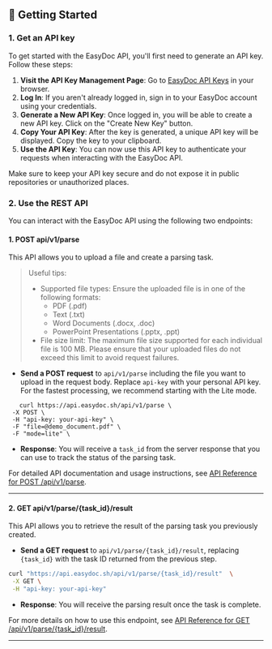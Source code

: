 

## 🚀 Getting Started

### 1. Get an API key

  To get started with the EasyDoc API, you'll first need to generate an API key. Follow these steps:

  1. **Visit the API Key Management Page**:
     Go to [EasyDoc API Keys](https://platform.easydoc.sh/api-keys) in your browser.
  2. **Log In**:
     If you aren't already logged in, sign in to your EasyDoc account using your credentials.
  3. **Generate a New API Key**:
     Once logged in, you will be able to create a new API key. Click on the "Create New Key" button.
  4. **Copy Your API Key**:
     After the key is generated, a unique API key will be displayed. Copy the key to your clipboard.
  5. **Use the API Key**:
     You can now use this API key to authenticate your requests when interacting with the EasyDoc API.

  Make sure to keep your API key secure and do not expose it in public repositories or unauthorized places.

### 2. Use the REST API
  
  You can interact with the EasyDoc API using the following two endpoints:

   #### 1. **POST api/v1/parse**  
   This API allows you to upload a file and create a parsing task. 
  > Useful tips:
  >* Supported file types: Ensure the uploaded file is in one of the following formats:
  >    * PDF (.pdf)
  >    * Text (.txt)
  >    * Word Documents (.docx, .doc)
  >    * PowerPoint Presentations (.pptx, .ppt)
  >* File size limit: The maximum file size supported for each individual file is 100 MB. Please ensure that your uploaded files do not exceed this limit to avoid request failures.
  
  - **Send a POST request** to `api/v1/parse` including the file you want to upload in the request body. Replace `api-key` with your personal API key. For the fastest processing, we recommend starting with the Lite mode.


   ``` shell
      curl https://api.easydoc.sh/api/v1/parse \
	-X POST \
	-H "api-key: your-api-key" \
	-F "file=@demo_document.pdf" \
	-F "mode=lite" \
   ```

   - **Response**: You will receive a `task_id` from the server response that you can use to track the status of the parsing task.

   For detailed API documentation and usage instructions, see [API Reference for POST /api/v1/parse](/docs/api-reference/parse.md).

   ---

   #### 2. **GET api/v1/parse/{task_id}/result**  
   This API allows you to retrieve the result of the parsing task you previously created.

 
   - **Send a GET request** to `api/v1/parse/{task_id}/result`, replacing  `{task_id}` with the task ID returned from the previous step.

   ``` bash
   curl "https://api.easydoc.sh/api/v1/parse/{task_id}/result"  \
    -X GET \
	-H "api-key: your-api-key"
   ```
   - **Response**: You will receive the parsing result once the task is complete.

   For more details on how to use this endpoint, see [API Reference for GET /api/v1/parse/{task_id}/result](/docs/api-reference/parse_result.md).

   --- 
